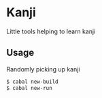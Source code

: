 # Kanji

Little tools helping to learn kanji

## Usage

Randomly picking up kanji

```sh
$ cabal new-build
$ cabal new-run
```
